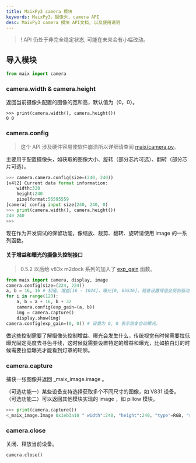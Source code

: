 ```yaml
---
title: MaixPy3 camera 模块
keywords: MaixPy3，摄像头, camera API
desc: MaixPy3 camera 模块 API文档, 以及使用说明
---
```


>! API 仍处于非完全稳定状态, 可能在未来会有小幅改动。

## 导入模块

```python
from maix import camera
```

### camera.width & camera.height

返回当前摄像头配置的图像的宽和高，默认值为（0，0）。

```
>>> print(camera.width(), camera.height())
0 0
```

### camera.config

> 这个 API 涉及硬件容易使软件崩溃所以详细请查阅 [maix/camera.py](https://github.com/sipeed/MaixPy3/blob/release/maix/camera.py)。

主要用于配置摄像头，如获取的图像大小、旋转（部分芯片可选）、翻转（部分芯片可选）。

```python
>>> camera.camera.config(size=(240, 240))
[v4l2] Current data format information:
	width:320
	height:240
	pixelformat:56595559
[camera] config input size(240, 240, 0)
>>> print(camera.width(), camera.height())
240 240
>>>
```

现在作为开发调试的保留功能，像缩放、裁剪、翻转、旋转请使用 image 的一系列函数。

#### 关于增益和曝光的摄像头控制接口

> 0.5.2 以后给 v83x m2dock 系列的加入了 [exp_gain](https://github.com/sipeed/MaixPy3/commit/d7e5cb04ed31a2ffe135407a0379a701bd3a5522) 函数。

```python
from maix import camera, display, image
camera.config(size=(224, 224))
a, b = 16, 16 # 初值，增益[16 - 1024]，曝光[0, 65536]，随意设置得值会受到驱动限制。
for i in range(120):
    a, b = a + 16, b + 32
    camera.config(exp_gain=(a, b))
    img = camera.capture()
    display.show(img)
camera.config(exp_gain=(0, 0)) # 设置为 0, 0 表示恢复自动曝光。
```

做这些控制需要了解摄像头控制增益、曝光会发生什么，传统视觉有时候需要拉低曝光固定亮度去寻色寻线，这时候就需要设置特定的增益和曝光，比如拍白灯的时候需要拉低曝光才能看到灯罩的轮廓。

### camera.capture

捕获一张图像并返回 _maix_image.image 。

（可选功能一）某些设备支持选择获取多个不同尺寸的图像，如 V831 设备。
（可选功能二）可以返回其他模块实现的 image ，如 pillow 模块。

```python
>>> print(camera.capture())
<_maix_image.Image 0x1eb3a10 " width":240, "height":240, "type"=RGB, "size":172800>
```

### camera.close

关闭、释放当前设备。

```python3
camera.close()
```
